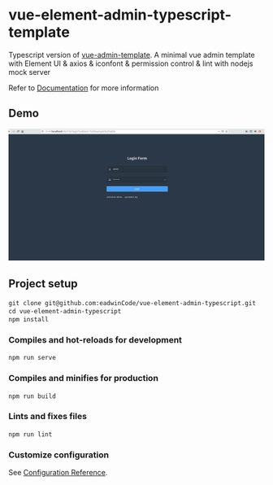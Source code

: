 # vue-element-admin-typescript-template
Typescript version of [vue-admin-template](https://github.com/PanJiaChen/vue-admin-template). A minimal vue admin template with Element UI & axios & iconfont & permission control & lint with nodejs mock server

Refer to [Documentation](https://panjiachen.github.io/vue-element-admin-site/guide/essentials/deploy.html) for more information

## Demo

![demo](https://github.com/eadwinCode/vue-element-admin-typescript/blob/master/demo/demo.gif)
## Project setup
```
git clone git@github.com:eadwinCode/vue-element-admin-typescript.git
cd vue-element-admin-typescript
npm install
```

### Compiles and hot-reloads for development
```
npm run serve
```

### Compiles and minifies for production
```
npm run build
```

### Lints and fixes files
```
npm run lint
```

### Customize configuration
See [Configuration Reference](https://cli.vuejs.org/config/).
